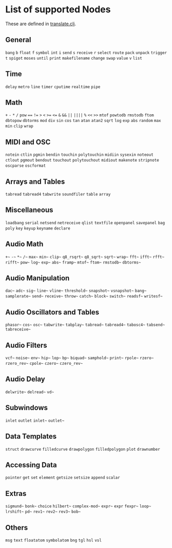 # List of supported Nodes

These are defined in [translate.clj](../src/clj_puredata/translate.clj#L13).

## General

`bang`
`b`
`float`
`f`
`symbol`
`int`
`i`
`send`
`s`
`receive`
`r`
`select`
`route`
`pack`
`unpack`
`trigger`
`t`
`spigot`
`moses`
`until`
`print`
`makefilename`
`change`
`swap`
`value`
`v`
`list`


## Time

`delay`
`metro`
`line`
`timer`
`cputime`
`realtime`
`pipe`


## Math

`+`
`-`
`*`
`/`
`pow`
`==`
`!=`
`>`
`<`
`>=`
`<=`
`&`
`&&`
`||`
`||||`
`%`
`<<`
`>>`
`mtof`
`powtodb`
`rmstodb`
`ftom`
`dbtopow`
`dbtorms`
`mod`
`div`
`sin`
`cos`
`tan`
`atan`
`atan2`
`sqrt`
`log`
`exp`
`abs`
`random`
`max`
`min`
`clip`
`wrap`

## MIDI and OSC

`notein`
`ctlin`
`pgmin`
`bendin`
`touchin`
`polytouchin`
`midiin`
`sysexin`
`noteout`
`ctlout`
`pgmout`
`bendout`
`touchout`
`polytouchout`
`midiout`
`makenote`
`stripnote`
`oscparse`
`oscformat`

## Arrays and Tables

`tabread`
`tabread4`
`tabwrite`
`soundfiler`
`table`
`array`

## Miscellaneous

`loadbang`
`serial`
`netsend`
`netreceive`
`qlist`
`textfile`
`openpanel`
`savepanel`
`bag`
`poly`
`key`
`keyup`
`keyname`
`declare`

## Audio Math

`+~`
`-~`
`*~`
`/~`
`max~`
`min~`
`clip~`
`q8_rsqrt~`
`q8_sqrt~`
`sqrt~`
`wrap~`
`fft~`
`ifft~`
`rfft~`
`rifft~`
`pow~`
`log~`
`exp~`
`abs~`
`framp~`
`mtof~`
`ftom~`
`rmstodb~`
`dbtorms~`

## Audio Manipulation    

`dac~`
`adc~`
`sig~`
`line~`
`vline~`
`threshold~`
`snapshot~`
`vsnapshot~`
`bang~`
`samplerate~`
`send~`
`receive~`
`throw~`
`catch~`
`block~`
`switch~`
`readsf~`
`writesf~`

## Audio Oscillators and Tables

`phasor~`
`cos~`
`osc~`
`tabwrite~`
`tabplay~`
`tabread~`
`tabread4~`
`tabosc4~`
`tabsend~`
`tabreceive~`

## Audio Filters

`vcf~`
`noise~`
`env~`
`hip~`
`lop~`
`bp~`
`biquad~`
`samphold~`
`print~`
`rpole~`
`rzero~`
`rzero_rev~`
`cpole~`
`czero~`
`czero_rev~`

## Audio Delay

`delwrite~`
`delread~`
`vd~`
                    
## Subwindows

`inlet`
`outlet`
`inlet~`
`outlet~`

## Data Templates

`struct`
`drawcurve`
`filledcurve`
`drawpolygon`
`filledpolygon`
`plot`
`drawnumber`

## Accessing Data

`pointer`
`get`
`set`
`element`
`getsize`
`setsize`
`append`
`scalar`

## Extras

`sigmund~`
`bonk~`
`choice`
`hilbert~`
`complex-mod~`
`expr~`
`expr`
`fexpr~`
`loop~`
`lrshift~`
`pd~`
`rev1~`
`rev2~`
`rev3~`
`bob~`

## Others

`msg`
`text`
`floatatom`
`symbolatom`
`bng`
`tgl`
`hsl`
`vsl`
